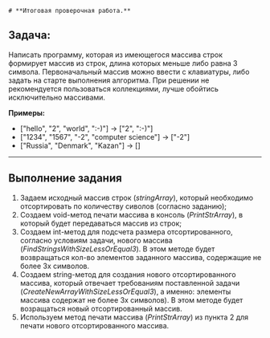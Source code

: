 	# **Итоговая проверочная работа.**

## **Задача:** 
Написать программу, которая из имеющегося массива строк формирует массив из строк, длина которых меньше либо равна 3 символа. Первоначальный массив можно ввести с клавиатуры, либо задать на старте выполнения алгоритма. При решении не рекомендуется пользоваться коллекциями, лучше обойтись исключительно массивами.

**Примеры:**
* ["hello", "2", "world", ":-)"] -> ["2", ":-)"]
* ["1234", "1567", "-2", "computer science"] -> ["-2"]
* ["Russia", "Denmark", "Kazan"] -> []

---
## **Выполнение задания**

1. Задаем исходный массив строк (*stringArray*), который необходимо отсортировать по количеству сиволов (согласно заданию);
2. Создаем void-метод печати массива в консоль (*PrintStrArray*), в который будет передаваться массив из строк;
3. Создаем int-метод для подсчета размера отсортированного, согласно условиям задачи, нового массива (*FindStringsWithSizeLessOrEqual3*). В этом методе будет возвращаться кол-во элементов заданного массива, содержащие не более 3х символов.
4. Создаем string-метод для создания нового отсортированного массива, который отвечает требованиям поставленной задачи (*CreateNewArrayWithSizeLessOrEqual3*), а именно: элементы массива содержат не более 3х символов). В этом методе будет возращаться новый отсортированный массив.
5. Используем метод печати массива (*PrintStrArray*) из пункта 2 для печати нового отсортированного массива. 








